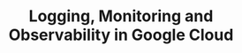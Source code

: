 ---
title: "Logging, Monitoring and Observability in Google Cloud"
draft: false
# page title background image
bg_image: ""
# meta description
description : "This 3-day course will teaches the participants techniques for monitoring, troubleshooting, and improving infrastructure and application performance in Google Cloud."
---